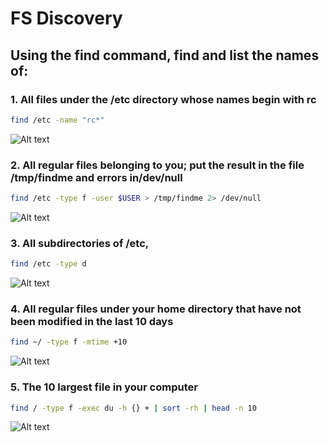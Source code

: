 # FS Discovery
## 	Using the find command, find and list the names of:
### 1. All files under the /etc directory whose names begin with rc
```bash
find /etc -name "rc*"
```
![Alt text](/Day%201/screenshots/image-1.png)
### 2. All regular files belonging to you; put the result in the file /tmp/findme and errors in/dev/null
```bash
find /etc -type f -user $USER > /tmp/findme 2> /dev/null
```
![Alt text](/Day%201/screenshots/image-2.png)
### 3. All subdirectories of /etc,
```bash
find /etc -type d
```
![Alt text](/Day%201/screenshots/image-3.png)
### 4. All regular files under your home directory that have not been modified in the last 10 days
```bash
find ~/ -type f -mtime +10
```
![Alt text](/Day%201/screenshots/image-4.png)
### 5. The 10 largest file in your computer
```bash
find / -type f -exec du -h {} + | sort -rh | head -n 10
```
![Alt text](/Day%201/screenshots/image-5.png)